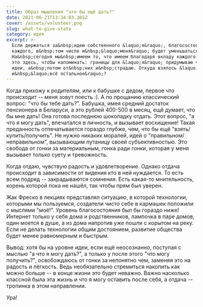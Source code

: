 ```yaml
---
title: Образ мышления "что бы ещё дать?"
date: 2021-06-21T13:34:03.365Z
cover: /assets/volunteer.png
slug: what-to-give-state
category: идея
excerpt: >-
  Если держаться за&nbsp;идею собственного &laquo;я&raquo;, благосостояние
  каждого, в&nbsp;том числе и&nbsp;&laquo;меня&raquo; будет уменьшаться.
  На&nbsp;сегодня мы&nbsp;имеем то, что имеем благодаря вкладу каждого. Закреплю
  это здесь, чтобы напоминать: границы для &laquo;я&raquo; придумываю через
  идеи, а&nbsp;потом от&nbsp;них и&nbsp;страдаю. Откуда взялось &laquo;я&raquo;
  и&nbsp;&laquo;всё остальное&raquo;?
---
```

 
Когда прихожу к родителям, или к бабушке с дедом, первое что происходит -- меня зовут поесть :). А по прощанию классический вопрос: "что бы тебе дать?". Бабушка, имея средний достаток пенсионера в Беларуси, а это рублей 400-500 в месяц, ещё думает, что бы мне дать! Она готова последнюю шоколадку отдать. Этот вопрос, "а что я могу дать", впечатался в личность, и вызывает восхищение! Такая преданность отпечатывается гораздо глубже, чем, что бы ещё "взять/купить/получить". Не нужно никаких моралей, идей о "правильном/неправильном", вызывающим путаницу своей субъективностью. Это свобода от гонки за материальным, гонка ради гонки, которая у меня вызывает только суету и тревожность.

Когда отдаю, чувствую радость и удовлетворение. Однако отдача происходит в зависимости от видения кто в ней нуждается. То есть всем подряд -- закрадываются сомнения. Есть какая-то мнительность, корень которой пока не нашёл, так чтобы прям был уверен.

Жак Фреско в лекциях представлял ситуацию, в которой технологии, которыми мы пользуемся, создатели чисто себе в кармашек положили с мыслями "моё!". Уровень благосостояния был бы гораздо ниже! Интернет только у себя дома и родственников, лампочка в паре домов, один моется в душе, а из дома напротив уже пошли с корытом на реку. Если не делать технологии общим достоянием, развитие общества будет менее равномерным и быстрым.

Вывод: хотя бы на уровне идеи, если ещё неосознанно, поступая с мыслью "а что я могу дать?", а только у после этого "что могу получить?", освобождаюсь от гонки за непонятно чем, заменяя это на радость и лёгкость. Ведь необязательно стремиться накопить как можно больше -- в конце жизни это будет неважно. Важно насколько классной была эта жизнь и что я могу оставить после себя, а отдача -- тропинка в этом направлении.

Ура!
